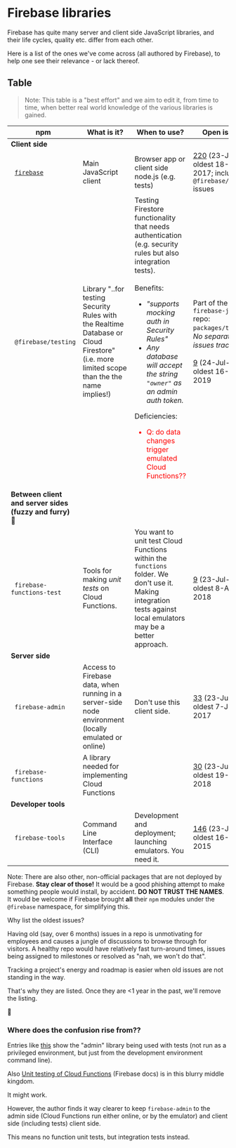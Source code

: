 # Firebase libraries

Firebase has quite many server and client side JavaScript libraries, and their life cycles, quality etc. differ from each other.

Here is a list of the ones we've come across (all authored by Firebase), to help one see their relevance - or lack thereof. 



## Table

>Note: This table is a "best effort" and we aim to edit it, from time to time, when better real world knowledge of the various libraries is gained.

|npm|What is it?|When to use?|Open issues|
|---|---|---|---|
|**Client side**|
|&nbsp;&nbsp;[`firebase`](https://www.npmjs.com/package/firebase)|Main JavaScript client|Browser app or client side node.js (e.g. tests)|[220](https://github.com/firebase/firebase-js-sdk/issues) (23-Jul-20); oldest 18-May-2017; includes `@firebase/testing` issues|
|&nbsp;&nbsp;`@firebase/testing`|Library "..for testing Security Rules with the Realtime Database or Cloud Firestore" (i.e. more limited scope than the the name implies!)|Testing Firestore functionality that needs authentication (e.g. security rules but also integration tests).<br/><br/>Benefits:<ul><li>*"supports mocking auth in Security Rules"*</li><li>*Any database will accept the string `"owner"` as an admin auth token.*</li></ul>Deficiencies:<ul><font color=red><li>Q: do data changes trigger emulated Cloud Functions??</li></font></ul>|Part of the `firebase-js-sdk` repo: `packages/testing`. *No separate issues tracking* <br/><br/>[9](https://github.com/firebase/firebase-js-sdk/issues?q=is%3Aopen+is%3Aissue+label%3Atesting-sdk) (24-Jul-20); oldest 16-May-2019|
|**Between client and server sides (fuzzy and furry) 🦥**|
|&nbsp;&nbsp;`firebase-functions-test`|Tools for making *unit tests* on Cloud Functions.|You want to unit test Cloud Functions within the `functions` folder. We don't use it. Making integration tests against local emulators may be a better approach.|[9](https://github.com/firebase/firebase-functions-test/issues) (23-Jul-20); oldest 8-Apr-2018|
|**Server side**|
|&nbsp;&nbsp;`firebase-admin`|Access to Firebase data, when running in a server-side node environment (locally emulated or online)|Don't use this client side.|[33](https://github.com/firebase/firebase-admin-node/issues) (23-Jul-20); oldest 7-Jun-2017|
|&nbsp;&nbsp;`firebase-functions`|A library needed for implementing Cloud Functions||[30](https://github.com/firebase/firebase-functions/issues) (23-Jul-20); oldest 19-Jun-2018|
|**Developer tools**|
|&nbsp;&nbsp;`firebase-tools`|Command Line Interface (CLI)|Development and deployment; launching emulators. You need it.|[146](https://github.com/firebase/firebase-tools/issues) (23-Jul-20); oldest 16-Dec-2015|

Note: There are also other, non-official packages that are not deployed by Firebase. **Stay clear of those!** It would be a good phishing attempt to make something people would install, by accident. **DO NOT TRUST THE NAMES**. It would be welcome if Firebase brought **all** their `npm` modules under the `@firebase` namespace, for simplifying this.

Why list the oldest issues?

Having old (say, over 6 months) issues in a repo is unmotivating for employees and causes a jungle of discussions to browse through for visitors. A healthy repo would have relatively fast turn-around times, issues being assigned to milestones or resolved as "nah, we won't do that".

Tracking a project's energy and roadmap is easier when old issues are not standing in the way.

That's why they are listed. Once they are <1 year in the past, we'll remove the listing. 

🧹

### Where does the confusion rise from??

Entries like [this](https://stackoverflow.com/questions/62566957/cannot-call-firestore-from-unit-tests/62586875#62586875) show the "admin" library being used with tests (not run as a privileged environment, but just from the development environment command line).

Also [Unit testing of Cloud Functions](https://firebase.google.com/docs/functions/unit-testing) (Firebase docs) is in this blurry middle kingdom.

It might work.

However, the author finds it way clearer to keep `firebase-admin` to the admin side (Cloud Functions run either online, or by the emulator) and client side (including tests) client side.

This means no function unit tests, but integration tests instead.


